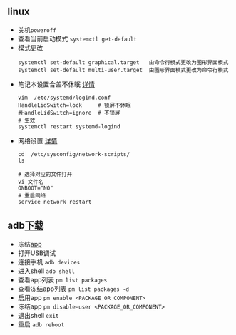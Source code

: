 ## linux
 * 关机`poweroff`
 * 查看当前启动模式 `systemctl get-default`
 * 模式更改
   ```
   systemctl set-default graphical.target   由命令行模式更改为图形界面模式
   systemctl set-default multi-user.target  由图形界面模式更改为命令行模式
   ```
 * 笔记本设置合盖不休眠 [详情](https://feishujun.blog.csdn.net/article/details/121534918?spm=1001.2101.3001.6661.1&utm_medium=distribute.pc_relevant_t0.none-task-blog-2%7Edefault%7ECTRLIST%7Edefault-1.pc_relevant_paycolumn_v2&depth_1-utm_source=distribute.pc_relevant_t0.none-task-blog-2%7Edefault%7ECTRLIST%7Edefault-1.pc_relevant_paycolumn_v2&utm_relevant_index=1)
   ```
   vim  /etc/systemd/logind.conf
   HandleLidSwitch=lock     # 锁屏不休眠
   #HandleLidSwitch=ignore  # 不锁屏
   # 生效
   systemctl restart systemd-logind
   ```
 * 网络设置 [详情](https://blog.csdn.net/yehuizhuang/article/details/79795603)
   ```
   cd  /etc/sysconfig/network-scripts/
   ls
   
   # 选择对应的文件打开
   vi 文件名
   ONBOOT="NO"
   # 重启网络
   service network restart
   ```

## adb[下载](https://www.xda-developers.com/install-adb-windows-macos-linux/)
 * 冻结[app](https://ailitonia.com/archives/android%E6%89%8B%E6%9C%BA%E4%BD%BF%E7%94%A8adb%E5%86%BB%E7%BB%93-%E7%A6%81%E7%94%A8%E7%B3%BB%E7%BB%9F%E5%BA%94%E7%94%A8/)
 * 打开USB调试
 * 连接手机 `adb devices`
 * 进入shell `adb shell`
 * 查看app列表 `pm list packages`
 * 查看冻结app列表 `pm list packages -d`
 * 启用app `pm enable <PACKAGE_OR_COMPONENT>`
 * 冻结app `pm disable-user <PACKAGE_OR_COMPONENT>`
 * 退出shell `exit`
 * 重启 `adb reboot`

